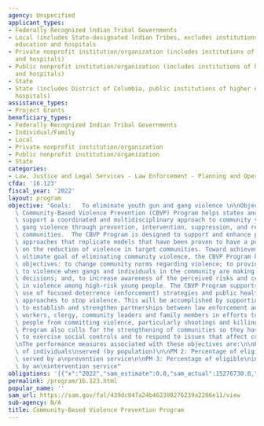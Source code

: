```yaml
---
agency: Unspecified
applicant_types:
- Federally Recognized lndian Tribal Governments
- Local (includes State-designated lndian Tribes, excludes institutions of higher
  education and hospitals
- Private nonprofit institution/organization (includes institutions of higher education
  and hospitals)
- Public nonprofit institution/organization (includes institutions of higher education
  and hospitals)
- State
- State (includes District of Columbia, public institutions of higher education and
  hospitals)
assistance_types:
- Project Grants
beneficiary_types:
- Federally Recognized Indian Tribal Governments
- Individual/Family
- Local
- Private nonprofit institution/organization
- Public nonprofit institution/organization
- State
categories:
- Law, Justice and Legal Services - Law Enforcement - Planning and Operations
cfda: '16.123'
fiscal_year: '2022'
layout: program
objective: "Goals:   To eliminate youth gun and gang violence \n\nObjectives:  The\
  \ Community-Based Violence Prevention (CBVP) Program helps states and localities\
  \ support a coordinated and multidisciplinary approach to community youth gun and\
  \ gang violence through prevention, intervention, suppression, and reentry in targeted\
  \ communities.  The CBVP Program is designed to support and enhance programs and\
  \ approaches that replicate models that have been proven to have a positive impact\
  \ on the reduction of violence in target communities. Toward achievement of the\
  \ ultimate goal of eliminating community violence, the CBVP Program has three main\
  \ objectives: to change community norms regarding violence; to provide alternatives\
  \ to violence when gangs and individuals in the community are making risky behavior\
  \ decisions; and, to increase awareness of the perceived risks and costs of involvement\
  \ in violence among high-risk young people. The CBVP Program supports effective\
  \ use of focused deterrence (enforcement) strategies and public health and education\
  \ approaches to stop violence. This will be accomplished by supporting communities\
  \ to establish and strengthen partnerships between law enforcement and outreach\
  \ workers, clergy, community leaders and family members in efforts to deter young\
  \ people from committing violence, particularly shootings and killings.  The CBVP\
  \ Program also calls for the strengthening of communities so they have the capacity\
  \ to exercise social controls and to respond to issues that affect community violence.\n\
  \nThe performance measures associated with these objectives are:\n\nPM 1: Number\
  \ of individuals\nserved (by population)\n\nPM 2: Percentage of eligible\nindividuals\
  \ served by a\nprevention service\n\nPM 3: Percentage of eligible\nindividuals served\
  \ by an\nintervention service"
obligations: '[{"x":"2022","sam_estimate":0.0,"sam_actual":15276730.0,"usa_spending_actual":14652278.22},{"x":"2023","sam_estimate":50000000.0,"sam_actual":0.0,"usa_spending_actual":-319148.52},{"x":"2024","sam_estimate":50000000.0,"sam_actual":0.0,"usa_spending_actual":0.0}]'
permalink: /program/16.123.html
popular_name: ''
sam_url: https://sam.gov/fal/439dc047a24b462398276239a2206e11/view
sub-agency: N/A
title: Community-Based Violence Prevention Program
---
```

